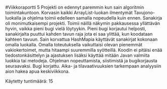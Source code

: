 #Viikkoraportti 5
Projekti on edennyt paremmin kun sain algoritmin toimintakuntoon.
Korvasin kaikki ArrayList-luokan ilmentymät Tavujono-luokalla ja ohjelma toimii edelleen samalla nopeudella kuin ennen.
Sanakirja oli monimutkaisempi projekti. Toimii näillä näkymin pakkausessa yllättävän hyvin, vaikka pieni bugi vielä löytyykin.
Pieni bugi korjautui helposti, sanakirjalta puuttui kahden tavun raja jota ei saa ylittää, kun koodataan kahteen tavuun.
Sain korvattua HashMapia käyttävät sanakirjat kokonaan omalla luokalla. Omalla toteutuksella vaikuttaisi olevan pienemmät vakiokertoimet, mutta hitaampi suuremmilla syötteillä.
Koodin ei pitäisi enää tiedostonkäsittelyn ja ajastuksen lisäksi käyttää mitään Javan valmiita luokkia tai metodeja. Ohjelman nopeuttamista, siistimistä ja bugikorjausta seuraavaksi.
Bugi korjattu.
Aika- ja tilavaativuuksien tarkempaan analyysiin aion hakea apua keskiviikkona.

Käytetty tuntimäärä: 15